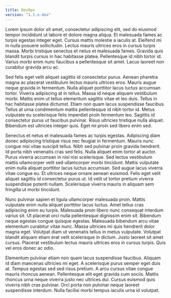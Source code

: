 ```yaml
---
title: DevOps
version: "1.1.x-dev"
---
```


Lorem ipsum dolor sit amet, consectetur adipiscing elit, sed do eiusmod tempor incididunt ut labore et dolore magna aliqua. Et malesuada fames ac turpis egestas integer eget. Cursus mattis molestie a iaculis at. Eleifend mi in nulla posuere sollicitudin. Lectus mauris ultrices eros in cursus turpis massa. Morbi tristique senectus et netus et malesuada fames. Gravida quis blandit turpis cursus in hac habitasse platea. Pellentesque id nibh tortor id. Varius morbi enim nunc faucibus a pellentesque sit amet. Lacus laoreet non curabitur gravida arcu ac.

Sed felis eget velit aliquet sagittis id consectetur purus. Aenean pharetra magna ac placerat vestibulum lectus mauris ultrices eros. Mauris augue neque gravida in fermentum. Nulla aliquet porttitor lacus luctus accumsan tortor. Viverra adipiscing at in tellus. Massa id neque aliquam vestibulum morbi. Mattis enim ut tellus elementum sagittis vitae et leo duis. Tellus in hac habitasse platea dictumst. Etiam non quam lacus suspendisse faucibus. Tellus at urna condimentum mattis pellentesque id nibh tortor id. Metus vulputate eu scelerisque felis imperdiet proin fermentum leo. Sagittis id consectetur purus ut faucibus pulvinar. Risus ultricies tristique nulla aliquet. Bibendum est ultricies integer quis. Eget mi proin sed libero enim sed.

Senectus et netus et malesuada fames ac turpis egestas. Adipiscing diam donec adipiscing tristique risus nec feugiat in fermentum. Mauris nunc congue nisi vitae suscipit tellus. Nibh sed pulvinar proin gravida hendrerit. Id porta nibh venenatis cras sed felis. Nulla aliquet enim tortor at auctor. Purus viverra accumsan in nisl nisi scelerisque. Sed lectus vestibulum mattis ullamcorper velit sed ullamcorper morbi tincidunt. Mattis vulputate enim nulla aliquet porttitor lacus luctus accumsan. Sed augue lacus viverra vitae congue eu. Et ultrices neque ornare aenean euismod. Felis eget velit aliquet sagittis id consectetur purus ut. Id velit ut tortor pretium viverra suspendisse potenti nullam. Scelerisque viverra mauris in aliquam sem fringilla ut morbi tincidunt.

Nunc pulvinar sapien et ligula ullamcorper malesuada proin. Mattis vulputate enim nulla aliquet porttitor lacus luctus. Amet tellus cras adipiscing enim eu turpis. Malesuada proin libero nunc consequat interdum varius sit. Ut placerat orci nulla pellentesque dignissim enim sit. Bibendum neque egestas congue quisque egestas. Malesuada bibendum arcu vitae elementum curabitur vitae nunc. Massa ultricies mi quis hendrerit dolor magna eget. Volutpat diam ut venenatis tellus in metus vulputate. Volutpat blandit aliquam etiam erat velit scelerisque in dictum. Justo laoreet sit amet cursus. Placerat vestibulum lectus mauris ultrices eros in cursus turpis. Quis vel eros donec ac odio.

Elementum pulvinar etiam non quam lacus suspendisse faucibus. Aliquam id diam maecenas ultricies mi eget. A scelerisque purus semper eget duis at. Tempus egestas sed sed risus pretium. A arcu cursus vitae congue mauris rhoncus aenean. Pellentesque elit eget gravida cum sociis. Mattis rhoncus urna neque viverra justo nec ultrices dui. Cursus euismod quis viverra nibh cras pulvinar. Orci porta non pulvinar neque laoreet suspendisse interdum. Nulla facilisi morbi tempus iaculis urna id volutpat.
